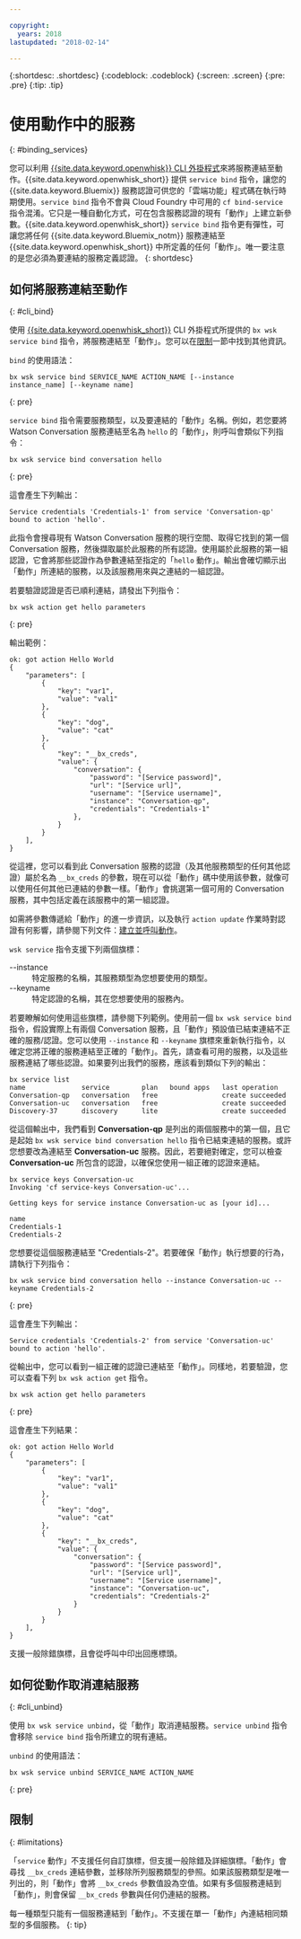 ```yaml
---

copyright:
  years: 2018
lastupdated: "2018-02-14"

---
```


{:shortdesc: .shortdesc}
{:codeblock: .codeblock}
{:screen: .screen}
{:pre: .pre}
{:tip: .tip}

# 使用動作中的服務
{: #binding_services}

您可以利用 [{{site.data.keyword.openwhisk}} CLI 外掛程式](./bluemix_cli.html)來將服務連結至動作。{{site.data.keyword.openwhisk_short}} 提供 `service bind` 指令，讓您的 {{site.data.keyword.Bluemix}} 服務認證可供您的「雲端功能」程式碼在執行時期使用。`service bind` 指令不會與 Cloud Foundry 中可用的 `cf bind-service` 指令混淆。它只是一種自動化方式，可在包含服務認證的現有「動作」上建立新參數。{{site.data.keyword.openwhisk_short}} `service bind` 指令更有彈性，可讓您將任何 {{site.data.keyword.Bluemix_notm}} 服務連結至 {{site.data.keyword.openwhisk_short}} 中所定義的任何「動作」。唯一要注意的是您必須為要連結的服務定義認證。
{: shortdesc}

## 如何將服務連結至動作
{: #cli_bind}

使用 [{{site.data.keyword.openwhisk_short}}](./bluemix_cli.html) CLI 外掛程式所提供的 `bx wsk service bind` 指令，將服務連結至「動作」。您可以在[限制](./binding_services.html#limitations)一節中找到其他資訊。

`bind` 的使用語法：
```
bx wsk service bind SERVICE_NAME ACTION_NAME [--instance instance_name] [--keyname name]
```
{: pre}

`service bind` 指令需要服務類型，以及要連結的「動作」名稱。例如，若您要將 Watson Conversation 服務連結至名為 `hello` 的「動作」，則呼叫會類似下列指令：
```
bx wsk service bind conversation hello
```
{: pre}

這會產生下列輸出：
``` 
Service credentials 'Credentials-1' from service 'Conversation-qp' bound to action 'hello'.
```

此指令會搜尋現有 Watson Conversation 服務的現行空間、取得它找到的第一個 Conversation 服務，然後擷取屬於此服務的所有認證。使用屬於此服務的第一組認證，它會將那些認證作為參數連結至指定的「`hello` 動作」。輸出會確切顯示出「動作」所連結的服務，以及該服務用來與之連結的一組認證。

若要驗證認證是否已順利連結，請發出下列指令：
```
bx wsk action get hello parameters
```
{: pre}

輸出範例：
```
ok: got action Hello World
{
    "parameters": [
        {
            "key": "var1",
            "value": "val1"
        },
        {
            "key": "dog",
            "value": "cat"
        },
        {
            "key": "__bx_creds",
            "value": {
                "conversation": {
                    "password": "[Service password]",
                    "url": "[Service url]",
                    "username": "[Service username]",
                    "instance": "Conversation-qp",
                    "credentials": "Credentials-1"
                },
            }
        }
    ],
}
```

從這裡，您可以看到此 Conversation 服務的認證（及其他服務類型的任何其他認證）屬於名為 `__bx_creds` 的參數，現在可以從「動作」碼中使用該參數，就像可以使用任何其他已連結的參數一樣。「動作」會挑選第一個可用的 Conversation 服務，其中包括定義在該服務中的第一組認證。 

如需將參數傳遞給「動作」的進一步資訊，以及執行 `action update` 作業時對認證有何影響，請參閱下列文件：[建立並呼叫動作](openwhisk_actions.html#openwhisk_pass_params)。

`wsk service` 指令支援下列兩個旗標：

<dl>
    <dt>--instance</dt>
    <dd>特定服務的名稱，其服務類型為您想要使用的類型。</dd>
    <dt>--keyname</dt>
    <dd>特定認證的名稱，其在您想要使用的服務內。</dd>
</dl>

若要瞭解如何使用這些旗標，請參閱下列範例。使用前一個 `bx wsk service bind` 指令，假設實際上有兩個 Conversation 服務，且「動作」預設值已結束連結不正確的服務/認證。您可以使用 `--instance` 和 `--keyname` 旗標來重新執行指令，以確定您將正確的服務連結至正確的「動作」。首先，請查看可用的服務，以及這些服務連結了哪些認證。如果要列出我們的服務，應該看到類似下列的輸出：

```
bx service list
name              service        plan   bound apps   last operation
Conversation-qp   conversation   free                create succeeded
Conversation-uc   conversation   free                create succeeded
Discovery-37      discovery      lite                create succeeded
```

從這個輸出中，我們看到 **Conversation-qp** 是列出的兩個服務中的第一個，且它是起始 `bx wsk service bind conversation hello` 指令已結束連結的服務。或許您想要改為連結至 **Conversation-uc** 服務。因此，若要絕對確定，您可以檢查 **Conversation-uc** 所包含的認證，以確保您使用一組正確的認證來連結。

```
bx service keys Conversation-uc
Invoking 'cf service-keys Conversation-uc'...

Getting keys for service instance Conversation-uc as [your id]...

name
Credentials-1
Credentials-2
```

您想要從這個服務連結至 "Credentials-2"。若要確保「動作」執行想要的行為，請執行下列指令：
```
bx wsk service bind conversation hello --instance Conversation-uc --keyname Credentials-2
```
{: pre}

這會產生下列輸出：
```
Service credentials 'Credentials-2' from service 'Conversation-uc' bound to action 'hello'.
```

從輸出中，您可以看到一組正確的認證已連結至「動作」。同樣地，若要驗證，您可以查看下列 `bx wsk action get` 指令。
```
bx wsk action get hello parameters
```
{: pre}

這會產生下列結果：
```
ok: got action Hello World
{
    "parameters": [
        {
            "key": "var1",
            "value": "val1"
        },
        {
            "key": "dog",
            "value": "cat"
        },
        {
            "key": "__bx_creds",
            "value": {
                "conversation": {
                    "password": "[Service password]",
                    "url": "[Service url]",
                    "username": "[Service username]",
                    "instance": "Conversation-uc",
                    "credentials": "Credentials-2"
                }
            }
        }
    ],
}
```

支援一般除錯旗標，且會從呼叫中印出回應標頭。

## 如何從動作取消連結服務
{: #cli_unbind}

使用 `bx wsk service unbind`，從「動作」取消連結服務。`service unbind` 指令會移除 `service bind` 指令所建立的現有連結。

`unbind` 的使用語法：
```
bx wsk service unbind SERVICE_NAME ACTION_NAME
```
{: pre}

## 限制
{: #limitations}

「`service` 動作」不支援任何自訂旗標，但支援一般除錯及詳細旗標。「動作」會尋找 `__bx_creds` 連結參數，並移除所列服務類型的參照。如果該服務類型是唯一列出的，則「動作」會將 `__bx_creds` 參數值設為空值。如果有多個服務連結到「動作」，則會保留 `__bx_creds` 參數與任何仍連結的服務。

每一種類型只能有一個服務連結到「動作」。不支援在單一「動作」內連結相同類型的多個服務。
{: tip}


